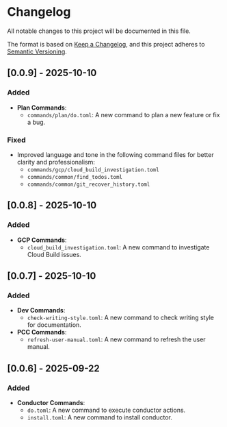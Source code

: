 # Changelog

All notable changes to this project will be documented in this file.

The format is based on [Keep a Changelog](https://keepachangelog.com/en/1.0.0/),
and this project adheres to [Semantic Versioning](https://semver.org/spec/v2.0.0.html).

## [0.0.9] - 2025-10-10

### Added

- **Plan Commands**:
  - `commands/plan/do.toml`: A new command to plan a new feature or fix a bug.

### Fixed

- Improved language and tone in the following command files for better clarity and professionalism:
  - `commands/gcp/cloud_build_investigation.toml`
  - `commands/common/find_todos.toml`
  - `commands/common/git_recover_history.toml`

## [0.0.8] - 2025-10-10

### Added

- **GCP Commands**:
  - `cloud_build_investigation.toml`: A new command to investigate Cloud Build issues.

## [0.0.7] - 2025-10-10

### Added

- **Dev Commands**:
  - `check-writing-style.toml`: A new command to check writing style for documentation.
- **PCC Commands**:
  - `refresh-user-manual.toml`: A new command to refresh the user manual.

## [0.0.6] - 2025-09-22

### Added

-   **Conductor Commands**:
    -   `do.toml`: A new command to execute conductor actions.
    -   `install.toml`: A new command to install conductor.
